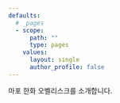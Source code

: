 ```yaml
---
defaults:
  # _pages
  - scope:
      path: ""
      type: pages
    values:
      layout: single
      author_profile: false
---
```

마포 한화 오벨리스크를 소개합니다.